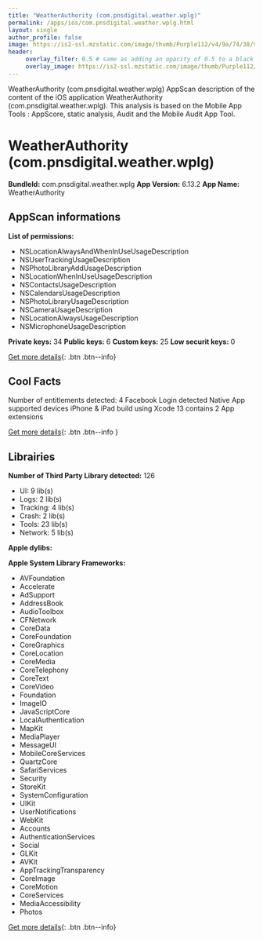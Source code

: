 ```yaml
---
title: "WeatherAuthority (com.pnsdigital.weather.wplg)"
permalink: /apps/ios/com.pnsdigital.weather.wplg.html
layout: single
author_profile: false
image: https://is2-ssl.mzstatic.com/image/thumb/Purple112/v4/9a/74/38/9a74388e-0356-1b1c-99af-a723593abe49/AppIcon-1x_U007emarketing-0-4-0-85-220.png/512x512bb.jpg
header: 
     overlay_filter: 0.5 # same as adding an opacity of 0.5 to a black background
     overlay_image: https://is2-ssl.mzstatic.com/image/thumb/Purple112/v4/9a/74/38/9a74388e-0356-1b1c-99af-a723593abe49/AppIcon-1x_U007emarketing-0-4-0-85-220.png/512x512bb.jpg
---
```

WeatherAuthority (com.pnsdigital.weather.wplg) AppScan description of the content of the iOS application WeatherAuthority (com.pnsdigital.weather.wplg). This analysis is based on the Mobile App Tools : AppScore, static analysis, Audit and the Mobile Audit App Tool.

# WeatherAuthority (com.pnsdigital.weather.wplg)

**BundleId:** com.pnsdigital.weather.wplg
**App Version:** 6.13.2
**App Name:** WeatherAuthority


## AppScan informations 

**List of permissions:** 
- NSLocationAlwaysAndWhenInUseUsageDescription
- NSUserTrackingUsageDescription
- NSPhotoLibraryAddUsageDescription
- NSLocationWhenInUseUsageDescription
- NSContactsUsageDescription
- NSCalendarsUsageDescription
- NSPhotoLibraryUsageDescription
- NSCameraUsageDescription
- NSLocationAlwaysUsageDescription
- NSMicrophoneUsageDescription
  
  
**Private keys:** 34
**Public keys:** 6
**Custom keys:** 25
**Low securit keys:** 0
  
[Get more details](/pricing.html){: .btn .btn--info}

## Cool Facts

Number of entitlements detected: 4
Facebook Login detected
Native App
supported devices iPhone & iPad
build using Xcode 13
contains 2 App extensions
  
[Get more details](/pricing.html){: .btn .btn--info }

## Librairies 
**Number of Third Party Library detected:** 126
- UI: 9 lib(s)
- Logs: 2 lib(s)
- Tracking: 4 lib(s)
- Crash: 2 lib(s)
- Tools: 23 lib(s)
- Network: 5 lib(s)


**Apple dylibs:**


**Apple System Library Frameworks:**
- AVFoundation
- Accelerate
- AdSupport
- AddressBook
- AudioToolbox
- CFNetwork
- CoreData
- CoreFoundation
- CoreGraphics
- CoreLocation
- CoreMedia
- CoreTelephony
- CoreText
- CoreVideo
- Foundation
- ImageIO
- JavaScriptCore
- LocalAuthentication
- MapKit
- MediaPlayer
- MessageUI
- MobileCoreServices
- QuartzCore
- SafariServices
- Security
- StoreKit
- SystemConfiguration
- UIKit
- UserNotifications
- WebKit
- Accounts
- AuthenticationServices
- Social
- GLKit
- AVKit
- AppTrackingTransparency
- CoreImage
- CoreMotion
- CoreServices
- MediaAccessibility
- Photos


  
[Get more details](/pricing.html){: .btn .btn--info}

